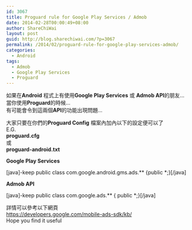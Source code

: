 ```yaml
---
id: 3067
title: Proguard rule for Google Play Services / Admob
date: 2014-02-28T00:00:49+08:00
author: ShareChiWai
layout: post
guid: http://blog.sharechiwai.com/?p=3067
permalink: /2014/02/proguard-rule-for-google-play-services-admob/
categories:
  - Android
tags:
  - Admob
  - Google Play Services
  - Proguard
---
```

如果在**Android** 程式上有使用**Google Play Services** 或 **Admob API**的朋友&#8230;  
當你使用**Proguard**的時候&#8230;  
有可能會令到這兩個**API**的功能出現問題&#8230;

大家只要在你們的**Proguard Config** 檔案內加內以下的設定便可以了  
E.G.  
**proguard.cfg**  
或  
**proguard-android.txt**

**Google Play Services**

[java]-keep public class com.google.android.gms.ads.*\* {public \*;}[/java]

**Admob API**

[java]-keep public class com.google.ads.*\* { public \*;}[/java]

詳情可以參考以下網頁  
<a title="Mobile Ads SDK - KnowledgeBase" href="https://developers.google.com/mobile-ads-sdk/kb/" target="_blank">https://developers.google.com/mobile-ads-sdk/kb/</a>  
Hope you find it useful